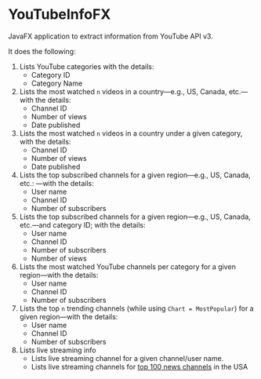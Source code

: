 # YouTubeInfoFX

JavaFX application to extract information from YouTube API v3.

It does the following:

1. Lists YouTube categories with the details: 
   - Category ID
   - Category Name
2. Lists the most watched `n` videos in a country—e.g., US, Canada, etc.—with the details:
   - Channel ID
   - Number of views
   - Date published
3. Lists the most watched `n` videos in a country under a given category, with the details:
   - Channel ID
   - Number of views
   - Date published
4. Lists the top subscribed channels for a given region—e.g., US, Canada, etc.: —with the details:
   - User name
   - Channel ID
   - Number of subscribers
5. Lists the top subscribed channels for a given region—e.g., US, Canada, etc.—and category ID; with the details:
   - User name
   - Channel ID
   - Number of subscribers
   - Number of views
6. Lists the most watched YouTube channels per category for a given region—with the details:
   - User name
   - Channel ID
   - Number of subscribers
7. Lists the top `n` trending channels (while using `Chart = MostPopular`) for a given region—with the details:
   - User name
   - Channel ID
   - Number of subscribers
8. Lists live streaming info
   - Lists live streaming channel for a given channel/user name.
   - Lists live streaming channels for [top 100 news channels](https://hypeauditor.com/top-youtube-news-politics-united-states/) in the USA

